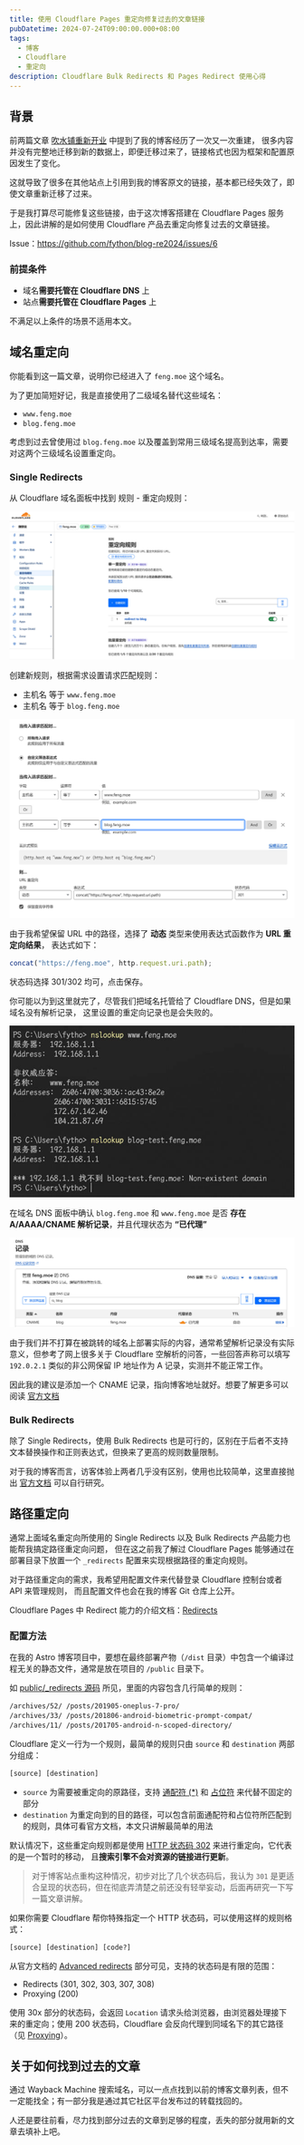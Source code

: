 ```yaml
---
title: 使用 Cloudflare Pages 重定向修复过去的文章链接
pubDatetime: 2024-07-24T09:00:00.000+08:00
tags:
  - 博客
  - Cloudflare
  - 重定向
description: Cloudflare Bulk Redirects 和 Pages Redirect 使用心得
---
```


## 背景

前两篇文章 [吹水铺重新开业](/posts/202407-renew-blog-again/) 中提到了我的博客经历了一次又一次重建，
很多内容并没有完整地迁移到新的数据上，即便迁移过来了，链接格式也因为框架和配置原因发生了变化。

这就导致了很多在其他站点上引用到我的博客原文的链接，基本都已经失效了，即使文章重新迁移了过来。

于是我打算尽可能修复这些链接，由于这次博客搭建在 Cloudflare Pages 服务上，因此讲解的是如何使用
Cloudflare 产品去重定向修复过去的文章链接。

Issue：<https://github.com/fython/blog-re2024/issues/6>

### 前提条件

- 域名**需要托管在 Cloudflare DNS** 上
- 站点**需要托管在 Cloudflare Pages** 上

不满足以上条件的场景不适用本文。

## 域名重定向

你能看到这一篇文章，说明你已经进入了 `feng.moe` 这个域名。

为了更加简短好记，我是直接使用了二级域名替代这些域名：

- `www.feng.moe`
- `blog.feng.moe`

考虑到过去曾使用过 `blog.feng.moe` 以及覆盖到常用三级域名提高到达率，需要对这两个三级域名设置重定向。

### Single Redirects

从 Cloudflare 域名面板中找到 规则 - 重定向规则：

![面板首页](../assets/202407-cf-pages-redirects/single-redirects-home.jpg)

创建新规则，根据需求设置请求匹配规则：

- 主机名 等于 `www.feng.moe`
- 主机名 等于 `blog.feng.moe`

![规则展示图](../assets/202407-cf-pages-redirects/single-redirects-rule-details.jpg)

由于我希望保留 URL 中的路径，选择了 **动态** 类型来使用表达式函数作为 **URL 重定向结果**，
表达式如下：

```javascript
concat("https://feng.moe", http.request.uri.path);
```

状态码选择 301/302 均可，点击保存。

你可能以为到这里就完了，尽管我们把域名托管给了 Cloudflare DNS，但是如果域名没有解析记录，
这里设置的重定向记录也是会失败的。

![DNS 解析展示](../assets/202407-cf-pages-redirects/dns-query.jpg)

在域名 DNS 面板中确认 `blog.feng.moe` 和 `www.feng.moe` 是否 **存在 A/AAAA/CNAME 解析记录**，并且代理状态为 **“已代理”**

![DNS 解析记录设置](../assets/202407-cf-pages-redirects/dns-records.jpg)

由于我们并不打算在被跳转的域名上部署实际的内容，通常希望解析记录没有实际意义，但参考了网上很多关于 Cloudflare
空解析的问答，一些回答声称可以填写 `192.0.2.1` 类似的非公网保留 IP 地址作为 A 记录，实测并不能正常工作。

因此我的建议是添加一个 CNAME 记录，指向博客地址就好。想要了解更多可以阅读 [官方文档](https://developers.cloudflare.com/rules/url-forwarding/single-redirects/)

### Bulk Redirects

除了 Single Redirects，使用 Bulk Redirects 也是可行的，区别在于后者不支持文本替换操作和正则表达式，但换来了更高的规则数量限制。

对于我的博客而言，访客体验上两者几乎没有区别，使用也比较简单，这里直接抛出 [官方文档](https://developers.cloudflare.com/rules/url-forwarding/bulk-redirects/) 可以自行研究。

## 路径重定向

通常上面域名重定向所使用的 Single Redirects 以及 Bulk Redirects 产品能力也能帮我搞定路径重定向问题，
但在这之前我了解过 Cloudflare Pages 能够通过在部署目录下放置一个 `_redirects` 配置来实现根据路径的重定向规则。

对于路径重定向的需求，我希望用配置文件来代替登录 Cloudflare 控制台或者 API 来管理规则，
而且配置文件也会在我的博客 Git 仓库上公开。

Cloudflare Pages 中 Redirect 能力的介绍文档：[Redirects](https://developers.cloudflare.com/pages/configuration/redirects/)

### 配置方法

在我的 Astro 博客项目中，要想在最终部署产物（`/dist` 目录）中包含一个编译过程无关的静态文件，通常是放在项目的 `/public` 目录下。

如 [public/\_redirects 源码](https://github.com/fython/blog-re2024/blob/main/public/_redirects) 所见，里面的内容包含几行简单的规则：

```txt filename="_redirects"
/archives/52/ /posts/201905-oneplus-7-pro/
/archives/33/ /posts/201806-android-biometric-prompt-compat/
/archives/11/ /posts/201705-android-n-scoped-directory/
```

Cloudflare 定义一行为一个规则，最简单的规则只由 `source` 和 `destination` 两部分组成：

```txt
[source] [destination]
```

- `source` 为需要被重定向的原路径，支持 [通配符 (\*)](https://developers.cloudflare.com/pages/configuration/redirects/#splats) 和 [占位符](https://developers.cloudflare.com/pages/configuration/redirects/#placeholders) 来代替不固定的部分
- `destination` 为重定向到的目的路径，可以包含前面通配符和占位符所匹配到的规则，具体可看官方文档，本文只讲解最简单的用法

默认情况下，这些重定向规则都是使用 [HTTP 状态码 302](https://developer.mozilla.org/zh-CN/docs/Web/HTTP/Status/302) 来进行重定向，它代表的是一个暂时的移动，
且**搜索引擎不会对资源的链接进行更新**。

> 对于博客站点重构这种情况，初步对比了几个状态码后，我认为 `301` 是更适合呈现的状态码，但在彻底弄清楚之前还没有轻举妄动，后面再研究一下写一篇文章讲解。

如果你需要 Cloudflare 帮你特殊指定一个 HTTP 状态码，可以使用这样的规则格式：

```txt
[source] [destination] [code?]
```

从官方文档的 [Advanced redirects](https://developers.cloudflare.com/pages/configuration/redirects/#advanced-redirects) 部分可见，支持的状态码是有限的范围：

- Redirects (301, 302, 303, 307, 308)
- Proxying (200)

使用 30x 部分的状态码，会返回 `Location` 请求头给浏览器，由浏览器处理接下来的重定向；使用 200 状态码，Cloudflare 会反向代理到同域名下的其它路径
（见 [Proxying](https://developers.cloudflare.com/pages/configuration/redirects/#proxying)）。

## 关于如何找到过去的文章

通过 Wayback Machine 搜索域名，可以一点点找到以前的博客文章列表，但不一定能找全；有一部分我是通过其它社区平台发布过的转载找回的。

人还是要往前看，尽力找到部分过去的文章到足够的程度，丢失的部分就用新的文章去填补上吧。
